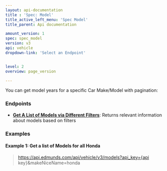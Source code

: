 ```yaml
---
layout: api-documentation
title : 'Spec: Model'
title_active_left_menu: 'Spec Model'
title_parent: Api documentation

amount_version: 1
spec: spec_model
version: v3
api: vehicle
dropdown-link: 'Select an Endpoint'


level: 2
overview: page_version

---
```


<div class="info-message">
  You can get model years for a specific Car Make/Model with pagination:
</div>

### Endpoints

* [**Get A List of Models via Different Filters**](/api-documentation/vehicle/spec_model/v3/01_list_of_models/api-description.html): Returns relevant information about models based on filters 

### Examples

#### Example 1: Get a list of Models for all Honda

> https://api.edmunds.com/api/vehicle/v3/models?api_key={api key}&makeNiceName=honda

